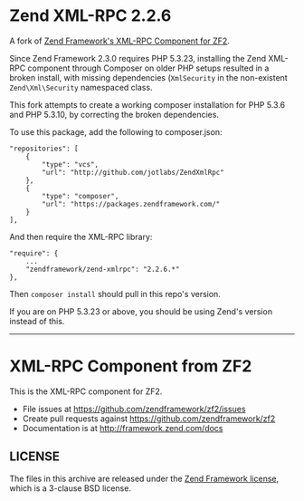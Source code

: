 Zend XML-RPC 2.2.6
==================

A fork of [Zend Framework's XML-RPC Component for ZF2](https://github.com/zendframework/Component_ZendXmlRpc).

Since Zend Framework 2.3.0 requires PHP 5.3.23, installing the Zend XML-RPC component through Composer on older PHP setups resulted in a broken install, with missing dependencies (`XmlSecurity` in the non-existent `Zend\Xml\Security` namespaced class.

This fork attempts to create a working composer installation for PHP 5.3.6 and PHP 5.3.10, by correcting the broken dependencies.


To use this package, add the following to composer.json:

    "repositories": [
        {
            "type": "vcs",
            "url": "http://github.com/jotlabs/ZendXmlRpc"
        },
        {
            "type": "composer",
            "url": "https://packages.zendframework.com/"
        }
    ],

And then require the XML-RPC library:

    "require": {
        ...
        "zendframework/zend-xmlrpc": "2.2.6.*"
    },

Then `composer install` should pull in this repo's version.


If you are on PHP 5.3.23 or above, you should be using Zend's version instead of this.


----

XML-RPC Component from ZF2
==========================

This is the XML-RPC component for ZF2.

- File issues at https://github.com/zendframework/zf2/issues
- Create pull requests against https://github.com/zendframework/zf2
- Documentation is at http://framework.zend.com/docs

LICENSE
-------

The files in this archive are released under the [Zend Framework
license](http://framework.zend.com/license), which is a 3-clause BSD license.

